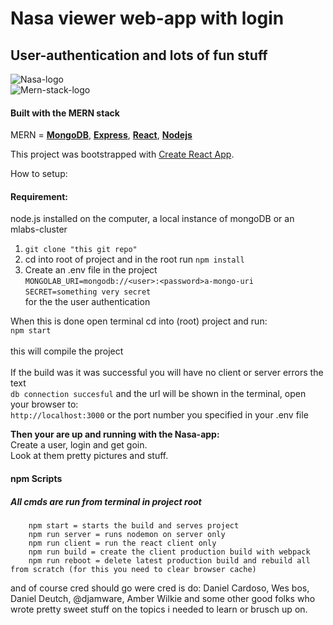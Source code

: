 # Nasa viewer web-app with login 
## User-authentication and lots of fun stuff
![Nasa-logo](https://www.nasa.gov/sites/all/themes/custom/nasatwo/images/nasa-logo.svg)<br/>
![Mern-stack-logo](http://www.codeimmersives.com/images/logos/MERN/MERN-Logo-4-pack.jpg)
#### Built with the MERN stack
MERN = [**MongoDB**](https://www.mongodb.com/), [**Express**](https://expressjs.com/), [**React**](https://reactjs.org/), [**Nodejs**](https://nodejs.org/)

This project was bootstrapped with [Create React App](https://github.com/facebookincubator/create-react-app).


How to setup:

#### Requirement:
node.js installed on the computer, a local instance of mongoDB or an mlabs-cluster
<br/>
1) `git clone "this git repo"`<br/>
2) cd into root of project and in the root run `npm install`
3) Create an .env file in the project <br/>
`MONGOLAB_URI=mongodb://<user>:<password>a-mongo-uri`<br/>
`SECRET=something very secret`<br/> for the the user authentication<br/>

When this is done open terminal cd into (root) project and run:<br/>
`npm start` <br/> <br/> 
this will compile the project<br/><br/>
If the build was it was successful you will have no client or server errors the text <br/>`db connection succesful` and the url will be shown in the terminal, open your browser to:<br/>
`http://localhost:3000` or the port number you specified in your .env file
<br/>

<b>Then your are up and running with the Nasa-app:</b><br/>
Create a user, login and get goin. <br/>Look at them pretty pictures and stuff.


#### npm Scripts
##### All cmds are run from terminal in project root
```
    npm start = starts the build and serves project
    npm run server = runs nodemon on server only
    npm run client = run the react client only
    npm run build = create the client production build with webpack
    npm run reboot = delete latest production build and rebuild all from scratch (for this you need to clear browser cache)
```

and of course cred should go were cred is do:
Daniel Cardoso, Wes bos, Daniel Deutch, @djamware, Amber Wilkie and some other good folks who wrote pretty sweet stuff on the topics i needed to learn or brusch up on.

